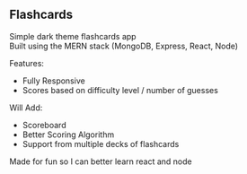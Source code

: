 ## Flashcards
Simple dark theme flashcards app  
Built using the MERN stack (MongoDB, Express, React, Node)

Features:
* Fully Responsive
* Scores based on difficulty level / number of guesses

Will Add:
* Scoreboard
* Better Scoring Algorithm
* Support from multiple decks of flashcards

Made for fun so I can better learn react and node